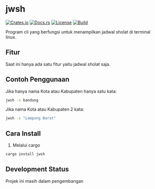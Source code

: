 # jwsh

[![Crates.io](https://img.shields.io/crates/v/jwsh)](https://crates.io/crates/jwsh)
[![Docs.rs](https://docs.rs/jwsh/badge.svg)](https://docs.rs/jwsh)
[![License](https://img.shields.io/badge/license-MIT-blue.svg)](LICENSE)
[![Build](https://github.com/Pakelz/jwsh/actions/workflows/ci.yml/badge.svg)](https://github.com/Pakelz/jwsh/actions)

Program cli yang berfungsi untuk menampilkan jadwal sholat di terminal linux.

## Fitur
Saat ini hanya ada satu fitur yaitu jadwal sholat saja.

## Contoh Penggunaan
Jika hanya nama Kota atau Kabupaten hanya satu kata:
```sh
jwsh -s bandung
```

Jika nama Kota atau Kabupaten 2 kata:
```sh
jwsh -s "Lampung Barat"
```

## Cara Install

1. Melalui cargo
```sh
cargo install jwsh
```

## Development Status
Projek ini masih dalam pengembangan
